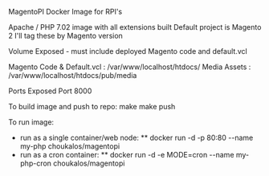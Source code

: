 MagentoPI Docker Image for RPI's

Apache / PHP 7.02 image with all extensions built
Default project is Magento 2
I'll tag these by Magento version

Volume Exposed - must include deployed Magento code and default.vcl

Magento Code & Default.vcl :  /var/www/localhost/htdocs/
Media Assets               :  /var/www/localhost/htdocs/pub/media

Ports Exposed
Port 8000


To build image and push to repo: 
make
make push

To run image:
* run as a single container/web node:
** docker run -d -p 80:80 --name my-php choukalos/magentopi
* run as a cron container:
** docker run -d -e MODE=cron --name my-php-cron choukalos/magentopi


